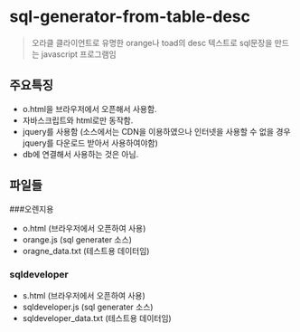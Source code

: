  s q l - g e n e r a t o r - f r o m - t a b l e - d e s c =============================> 오라클 클라이언트로 유명한 orange나 toad의 desc 텍스트로 sql문장을 만드는 javascript 프로그램임## 주요특징* o.html을 브라우저에서 오픈해서 사용함.* 자바스크립트와 html로만 동작함.* jquery를 사용함 (소스에서는 CDN을 이용하였으나 인터넷을 사용할 수 없을 경우 jquery를 다운로드 받아서 사용하여야함)* db에 연결해서 사용하는 것은 아님.## 파일들###오렌지용* o.html (브라우저에서 오픈하여 사용)* orange.js (sql generater 소스)* oragne_data.txt (테스트용 데이터임)### sqldeveloper* s.html (브라우저에서 오픈하여 사용)* sqldeveloper.js (sql generater 소스)* sqldeveloper_data.txt (테스트용 데이터임)